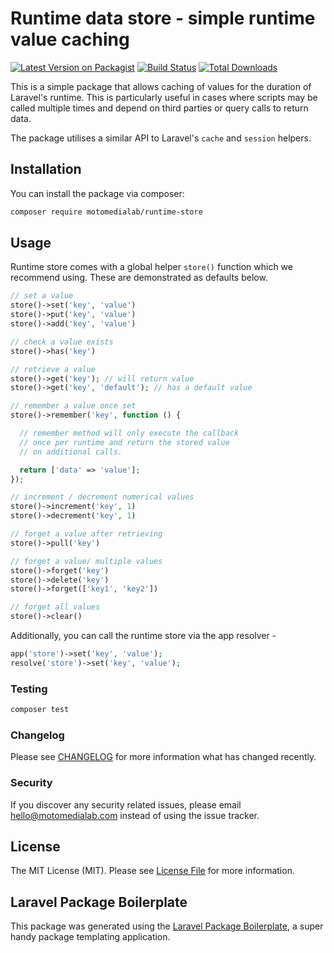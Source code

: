 # Runtime data store - simple runtime value caching

[![Latest Version on Packagist](https://img.shields.io/packagist/v/motomedialab/request-store.svg?style=flat-square)](https://packagist.org/packages/motomedialab/runtime-store)
[![Build Status](https://img.shields.io/travis/motomedialab/runtime-store/master.svg?style=flat-square)](https://travis-ci.org/motomedialab/runtime-store)
[![Total Downloads](https://img.shields.io/packagist/dt/motomedialab/runtime-store.svg?style=flat-square)](https://packagist.org/packages/motomedialab/runtime-store)

This is a simple package that allows caching of values for the duration of Laravel's runtime.
This is particularly useful in cases where scripts may be called multiple times and depend on
third parties or query calls to return data.

The package utilises a similar API to Laravel's `cache` and `session` helpers.

## Installation

You can install the package via composer:

```bash
composer require motomedialab/runtime-store
```

## Usage

Runtime store comes with a global helper `store()` function which we recommend using. These are demonstrated as defaults below.

``` php
// set a value
store()->set('key', 'value')
store()->put('key', 'value')
store()->add('key', 'value')

// check a value exists
store()->has('key')

// retrieve a value
store()->get('key'); // will return value
store()->get('key', 'default'); // has a default value

// remember a value once set
store()->remember('key', function () {

  // remember method will only execute the callback
  // once per runtime and return the stored value
  // on additional calls.

  return ['data' => 'value'];
});

// increment / decrement numerical values
store()->increment('key', 1)
store()->decrement('key', 1)

// forget a value after retrieving
store()->pull('key')

// forget a value/ multiple values
store()->forget('key')
store()->delete('key')
store()->forget(['key1', 'key2'])

// forget all values
store()->clear()
```

Additionally, you can call the runtime store via the app resolver - 

```php
app('store')->set('key', 'value');
resolve('store')->set('key', 'value');
```

### Testing

``` bash
composer test
```

### Changelog

Please see [CHANGELOG](CHANGELOG.md) for more information what has changed recently.

### Security

If you discover any security related issues, please email hello@motomedialab.com instead of using the issue tracker.

## License

The MIT License (MIT). Please see [License File](LICENSE.md) for more information.

## Laravel Package Boilerplate

This package was generated using the [Laravel Package Boilerplate](https://laravelpackageboilerplate.com), a super handy
package templating application.
